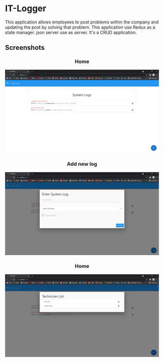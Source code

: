 # IT-Logger
This application allows employees to post problems within the company and updating the post by solving that problem. This application use Redux as a state manager. json server use as  server. It's a CRUD application.
<h2>Screenshots</H2>
<div align='center'>
<h3>Home</h3>
 <img src="READMEdocs/it-logger-1.jpg" width="800px" alt="" />
  <h3>Add new log</h3>
 <img src="READMEdocs/it-logger-2.jpg" width="800px" alt="" />
  <h3>Home</h3>
 <img src="READMEdocs/it-logger-3.jpg" width="800px" alt="" />
